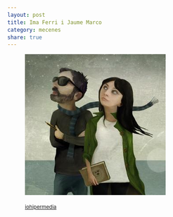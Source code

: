 ```yaml
---
layout: post
title: Ima Ferri i Jaume Marco
category: mecenes
share: true
---
```


<figure class="text-center">
	<img src="/public/img/ima-ferri-jaume-marco-io-lab-mecenes-artinpocket-regular.jpg" alt="Ima Ferri i Jaume Marco - mecenes d'artipocket/regular" title="Ima Ferri i Jaume Marco - mecenes d'artipocket/regular">
	<figcaption>
		<p><small><i class="fa fa-external-link"></i> <a href="http://www.iohipermedia.com/" title="Ió hipermèdia ">iohipermedia</a></small></p>
	</figcaption>
</figure>